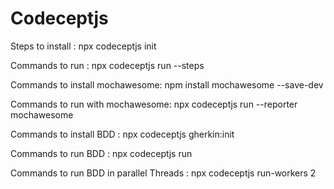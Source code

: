 # Codeceptjs

Steps to install : npx codeceptjs init

Commands to run : npx codeceptjs run --steps

Commands to install mochawesome: npm install mochawesome --save-dev

Commands to run with mochawesome: npx codeceptjs run --reporter mochawesome

Commands to install BDD : npx codeceptjs gherkin:init

Commands to run BDD : npx codeceptjs run

Commands to run BDD in parallel Threads : npx codeceptjs run-workers 2

